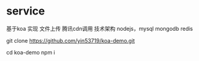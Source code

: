 # service 
  基于koa 实现 文件上传 腾讯cdn调用
技术架构 nodejs，mysql mongodb redis


 git clone https://github.com/yin53719/koa-demo.git

 cd  koa-demo
 npm i
